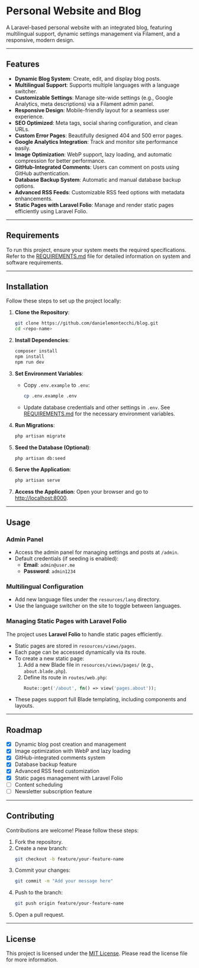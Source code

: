 # Personal Website and Blog

A Laravel-based personal website with an integrated blog, featuring multilingual support, dynamic settings management
via Filament, and a responsive, modern design.

---

## Features

- **Dynamic Blog System**: Create, edit, and display blog posts.
- **Multilingual Support**: Supports multiple languages with a language switcher.
- **Customizable Settings**: Manage site-wide settings (e.g., Google Analytics, meta descriptions) via a Filament admin
  panel.
- **Responsive Design**: Mobile-friendly layout for a seamless user experience.
- **SEO Optimized**: Meta tags, social sharing configuration, and clean URLs.
- **Custom Error Pages**: Beautifully designed 404 and 500 error pages.
- **Google Analytics Integration**: Track and monitor site performance easily.
- **Image Optimization**: WebP support, lazy loading, and automatic compression for better performance.
- **GitHub-Integrated Comments**: Users can comment on posts using GitHub authentication.
- **Database Backup System**: Automatic and manual database backup options.
- **Advanced RSS Feeds**: Customizable RSS feed options with metadata enhancements.
- **Static Pages with Laravel Folio**: Manage and render static pages efficiently using Laravel Folio.

---

## Requirements

To run this project, ensure your system meets the required specifications. Refer to
the [REQUIREMENTS.md](REQUIREMENTS.md) file for detailed information on system and software requirements.

---

## Installation

Follow these steps to set up the project locally:

1. **Clone the Repository**:
   ```bash
   git clone https://github.com/danielemontecchi/blog.git
   cd <repo-name>
   ```

2. **Install Dependencies**:
   ```bash
   composer install
   npm install
   npm run dev
   ```

3. **Set Environment Variables**:
	- Copy `.env.example` to `.env`:
	  ```bash
	  cp .env.example .env
	  ```
	- Update database credentials and other settings in `.env`. See [REQUIREMENTS.md](REQUIREMENTS.md) for the necessary
	  environment variables.

4. **Run Migrations**:
   ```bash
   php artisan migrate
   ```

5. **Seed the Database (Optional)**:
   ```bash
   php artisan db:seed
   ```

6. **Serve the Application**:
   ```bash
   php artisan serve
   ```

7. **Access the Application**:
   Open your browser and go to [http://localhost:8000](http://localhost:8000).

---

## Usage

### Admin Panel

- Access the admin panel for managing settings and posts at `/admin`.
- Default credentials (if seeding is enabled):
	- **Email**: `admin@user.me`
	- **Password**: `admin1234`

### Multilingual Configuration

- Add new language files under the `resources/lang` directory.
- Use the language switcher on the site to toggle between languages.

### Managing Static Pages with Laravel Folio

The project uses **Laravel Folio** to handle static pages efficiently.

- Static pages are stored in `resources/views/pages`.
- Each page can be accessed dynamically via its route.
- To create a new static page:
	1. Add a new Blade file in `resources/views/pages/` (e.g., `about.blade.php`).
	2. Define its route in `routes/web.php`:
	   ```php
	   Route::get('/about', fn() => view('pages.about'));
	   ```
- These pages support full Blade templating, including components and layouts.

---

## Roadmap

- [x] Dynamic blog post creation and management
- [x] Image optimization with WebP and lazy loading
- [x] GitHub-integrated comments system
- [x] Database backup feature
- [x] Advanced RSS feed customization
- [x] Static pages management with Laravel Folio
- [ ] Content scheduling
- [ ] Newsletter subscription feature

---

## Contributing

Contributions are welcome! Please follow these steps:

1. Fork the repository.
2. Create a new branch:
   ```bash
   git checkout -b feature/your-feature-name
   ```
3. Commit your changes:
   ```bash
   git commit -m "Add your message here"
   ```
4. Push to the branch:
   ```bash
   git push origin feature/your-feature-name
   ```
5. Open a pull request.

---

## License

This project is licensed under the [MIT License](LICENSE). Please read the license file for more information.
